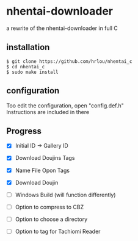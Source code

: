 # nhentai-downloader
a rewrite of the nhentai-downloader in full C  

## installation
```
$ git clone https://github.com/hrlou/nhentai_c
$ cd nhentai_c
$ sudo make install
```

## configuration
Too edit the configuration, open "config.def.h"  
Instructions are included in there

## Progress
- [x] Initial ID -> Gallery ID
- [x] Download Doujins Tags
- [x] Name File Opon Tags
- [x] Download Doujin
- [ ] Windows Build (will function differently)
- [ ] Option to compress to CBZ
- [ ] Option to choose a directory
- [ ] Option to tag for Tachiomi Reader



